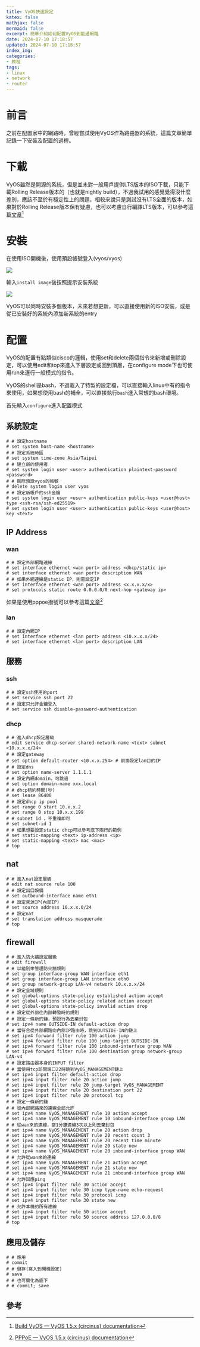 ```yaml
---
title: VyOS快速設定
katex: false
mathjax: false
mermaid: false
excerpt: 簡單介紹如何配置VyOS到能通網路
date: 2024-07-10 17:18:57
updated: 2024-07-10 17:18:57
index_img:
categories:
- 教程
tags:
- linux
- network
- router
---
```


# 前言

之前在配置家中的網路時，曾經嘗試使用VyOS作為路由器的系統，這篇文章簡單記錄一下安裝及配置的過程。

# 下載

VyOS雖然是開源的系統，但是並未對一般用戶提供LTS版本的ISO下載，只能下載Rolling Release版本的（也就是nightly build），不過我試用的感覺覺得沒什麼差別，應該不至於有穩定性上的問題，相較來說只是測試沒有LTS全面的版本，如果對於Rolling Release版本保有疑慮，也可以考慮自行編譯LTS版本，可以參考這篇[文章](https://docs.vyos.io/en/latest/contributing/build-vyos.html)[^1]

# 安裝

在使用ISO開機後，使用預設帳號登入(vyos/vyos)

![](vyos_login.png)

輸入`install image`後按照提示安裝系統

![](vyos_install.png)

VyOS可以同時安裝多個版本，未來若想更新，可以直接使用新的ISO安裝，或是從已安裝好的系統內添加新系統的entry

# 配置

VyOS的配置有點類似cisco的邏輯，使用set和delete兩個指令來新增或刪除設定，可以使用edit和top來進入下層設定或回到頂層，在configure mode下也可使用run來運行一般模式的指令。

VyOS的shell是bash，不過載入了特製的設定檔，可以直接輸入linux中有的指令來使用，如果想使用bash的補全，可以直接執行`bash`進入常規的bash環境。

首先輸入`configure`進入配置模式

## 系統設定

```shell
# # 設定hostname
# set system host-name <hostname>
# # 設定系統時區
# set system time-zone Asia/Taipei
# # 建立新的使用者
# set system login user <user> authentication plaintext-password <password>
# # 刪除預設vyos的帳號
# delete system login user vyos
# # 設定新帳戶的ssh金鑰
# set system login user <user> authentication public-keys <user@host> type <ssh-rsa/ssh-ed25519>
# set system login user <user> authentication public-keys <user@host> key <text>
```

## IP Address

### wan

```shell
# # 設定外部網路連線
# set interface ethernet <wan port> address <dhcp/static ip>
# set interface ethernet <wan port> description WAN
# # 如果外網連線是static IP，則需設定IP
# set interface ethernet <wan port> address <x.x.x.x/x>
# set protocols static route 0.0.0.0/0 next-hop <gateway ip>
```

如果是使用pppoe撥號可以參考這篇[文章](https://docs.vyos.io/en/latest/configuration/interfaces/pppoe.html)[^2]

### lan

```shell
# # 設定內網IP
# set interface ethernet <lan port> address <10.x.x.x/24>
# set interface ethernet <lan port> description LAN
```

## 服務

### ssh

```shell
# # 設定ssh使用的port
# set service ssh port 22
# # 設定只允許金鑰登入
# set service ssh disable-password-authentication
```

### dhcp

```shell
# # 進入dhcp設定層級
# edit service dhcp-server shared-network-name <text> subnet <10.x.x.x/24>
# # 設定gateway
# set option default-router <10.x.x.254> # 前面設定lan口的IP
# # 設定dns
# set option name-server 1.1.1.1
# # 設定內網domain，可跳過
# set option domain-name xxx.local
# # dhcp租約時間(秒)
# set lease 86400
# # 設定dhcp ip pool
# set range 0 start 10.x.x.2
# set range 0 stop 10.x.x.199
# # subnet id ，不重複即可
# set subnet-id 1
# # 如果想要設定static dhcp可以參考底下兩行的範例
# set static-mapping <text> ip-address <ip>
# set static-mapping <text> mac <mac>
# top
```

## nat

```shell
# # 進入nat設定層級
# edit nat source rule 100
# # 設定出口設備
# set outbound-interface name eth1
# # 設定來源IP(內部IP)
# set source address 10.x.x.0/24
# # 設定nat
# set translation address masquerade
# top
```

## firewall

```shell
# # 進入防火牆設定層級
# edit firewall
# # 以組別來管理防火牆規則
# set group interface-group WAN interface eth1
# set group interface-group LAN interface eth0
# set group network-group LAN-v4 network 10.x.x.x/24
# # 設定全域規則
# set global-options state-policy established action accept
# set global-options state-policy related action accept
# set global-options state-policy invalid action drop
# # 設定從外部往內部轉發時的規則
# # 設定一條新的鏈，預設行為丟棄封包
# set ipv4 name OUTSIDE-IN default-action drop
# # 當符合從外部網路向內部IP路由時，跳到OUTSIDE-IN的鏈上
# set ipv4 forward filter rule 100 action jump
# set ipv4 forward filter rule 100 jump-target OUTSIDE-IN
# set ipv4 forward filter rule 100 inbound-interface group WAN
# set ipv4 forward filter rule 100 destination group network-group LAN-v4
# # 設定路由器本身的INPUT filter
# # 當使用tcp訪問端口22時跳到VyOS_MANAGEMENT鏈上
# set ipv4 input filter default-action drop
# set ipv4 input filter rule 20 action jump
# set ipv4 input filter rule 20 jump-target VyOS_MANAGEMENT
# set ipv4 input filter rule 20 destination port 22
# set ipv4 input filter rule 20 protocol tcp
# # 設定一條新的鏈
# # 從內部網路來的連線全部允許
# set ipv4 name VyOS_MANAGEMENT rule 10 action accept
# set ipv4 name VyOS_MANAGEMENT rule 10 inbound-interface group LAN
# # 從wan來的連線，當1分鐘連線3次以上則丟棄封包
# set ipv4 name VyOS_MANAGEMENT rule 20 action drop
# set ipv4 name VyOS_MANAGEMENT rule 20 recent count 3
# set ipv4 name VyOS_MANAGEMENT rule 20 recent time minute
# set ipv4 name VyOS_MANAGEMENT rule 20 state new
# set ipv4 name VyOS_MANAGEMENT rule 20 inbound-interface group WAN
# # 允許從wan來的連線
# set ipv4 name VyOS_MANAGEMENT rule 21 action accept
# set ipv4 name VyOS_MANAGEMENT rule 21 state new
# set ipv4 name VyOS_MANAGEMENT rule 21 inbound-interface group WAN
# # 允許回應ping
# set ipv4 input filter rule 30 action accept
# set ipv4 input filter rule 30 icmp type-name echo-request
# set ipv4 input filter rule 30 protocol icmp
# set ipv4 input filter rule 30 state new
# # 允許本機的所有連線
# set ipv4 input filter rule 50 action accept
# set ipv4 input filter rule 50 source address 127.0.0.0/8
# top
```

## 應用及儲存

```shell
# # 應用
# commit
# # 儲存(寫入到開機設定)
# save
# # 也可簡化為底下
# # commit; save
```



## 參考

[^1]: [Build VyOS — VyOS 1.5.x (circinus) documentation](https://docs.vyos.io/en/latest/contributing/build-vyos.html)
[^2]: [PPPoE — VyOS 1.5.x (circinus) documentation](https://docs.vyos.io/en/latest/configuration/interfaces/pppoe.html)
[^3]: [Quick Start — VyOS 1.5.x (circinus) documentation](https://docs.vyos.io/en/latest/quick-start.html)
